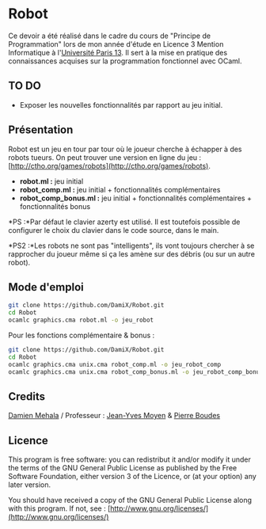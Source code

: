 Robot
=====
Ce devoir a été réalisé dans le cadre du cours de "Principe de Programmation" lors de mon année d'étude en Licence 3 Mention Informatique à l'[Université Paris 13](https://www.univ-paris13.fr/). Il sert à la mise en pratique des connaissances acquises sur la programmation fonctionnel avec OCaml.

TO DO
-----
* Exposer les nouvelles fonctionnalités par rapport au jeu initial.

Présentation
------------
Robot est un jeu en tour par tour où le joueur cherche à échapper à des robots tueurs. On peut trouver une version en ligne du jeu : [http://ctho.org/games/robots](http://ctho.org/games/robots).

* **robot.ml :** jeu initial
* **robot_comp.ml :** jeu initial + fonctionnalités complémentaires
* **robot_comp_bonus.ml :** jeu initial + fonctionnalités complémentaires + fonctionnalités bonus

*PS :*Par défaut le clavier azerty est utilisé. Il est toutefois possible de configurer le choix du clavier dans le code source, dans le main.

*PS2 :*Les robots ne sont pas "intelligents", ils vont toujours chercher à se rapprocher du joueur même si ça les amène sur des débris (ou sur un autre robot).

Mode d'emploi
-------------
````bash
git clone https://github.com/DamiX/Robot.git
cd Robot
ocamlc graphics.cma robot.ml -o jeu_robot
````

Pour les fonctions complémentaire & bonus :
````bash
git clone https://github.com/DamiX/Robot.git
cd Robot
ocamlc graphics.cma unix.cma robot_comp.ml -o jeu_robot_comp
ocamlc graphics.cma unix.cma robot_comp_bonus.ml -o jeu_robot_comp_bonus
````
Credits
-------
[Damien Mehala](mailto:damien.mehala@me.com) / Professeur : [Jean-Yves Moyen](https://lipn.univ-paris13.fr/~moyen) & [Pierre Boudes](https://mindsized.org)

Licence
-------
This program is free software: you can redistribut it and/or modify it under the terms of the GNU General Public License as published by the Free Software Foundation, either version 3 of the Licence, or (at your option) any later version.

You should have received a copy of the GNU General Public License along with this program. If not, see : [http://www.gnu.org/licenses/](http://www.gnu.org/licenses/)
